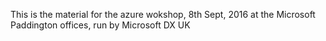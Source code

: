 This is the material for the azure wokshop, 8th Sept, 2016 at the Microsoft Paddington offices, run by Microsoft DX UK 
